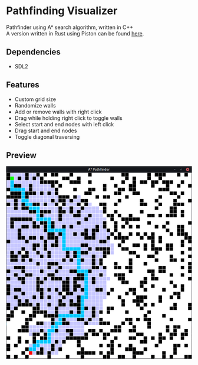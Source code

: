 # Pathfinding Visualizer
Pathfinder using A* search algorithm, written in C++  
A version written in Rust using Piston can be found [here](https://github.com/GrantJenk/Pathfinder-rs).

## Dependencies
- SDL2

## Features
- Custom grid size
- Randomize walls
- Add or remove walls with right click
- Drag while holding right click to toggle walls
- Select start and end nodes with left click
- Drag start and end nodes
- Toggle diagonal traversing

## Preview
![Preview](/screenshots/preview.png)
